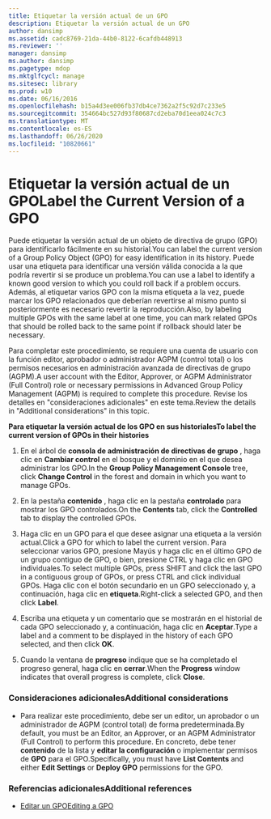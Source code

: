 ```yaml
---
title: Etiquetar la versión actual de un GPO
description: Etiquetar la versión actual de un GPO
author: dansimp
ms.assetid: cadc8769-21da-44b0-8122-6cafdb448913
ms.reviewer: ''
manager: dansimp
ms.author: dansimp
ms.pagetype: mdop
ms.mktglfcycl: manage
ms.sitesec: library
ms.prod: w10
ms.date: 06/16/2016
ms.openlocfilehash: b15a4d3ee006fb37db4ce7362a2f5c92d7c233e5
ms.sourcegitcommit: 354664bc527d93f80687cd2eba70d1eea024c7c3
ms.translationtype: MT
ms.contentlocale: es-ES
ms.lasthandoff: 06/26/2020
ms.locfileid: "10820661"
---
```

# <span data-ttu-id="edad6-103">Etiquetar la versión actual de un GPO</span><span class="sxs-lookup"><span data-stu-id="edad6-103">Label the Current Version of a GPO</span></span>


<span data-ttu-id="edad6-104">Puede etiquetar la versión actual de un objeto de directiva de grupo (GPO) para identificarlo fácilmente en su historial.</span><span class="sxs-lookup"><span data-stu-id="edad6-104">You can label the current version of a Group Policy Object (GPO) for easy identification in its history.</span></span> <span data-ttu-id="edad6-105">Puede usar una etiqueta para identificar una versión válida conocida a la que podría revertir si se produce un problema.</span><span class="sxs-lookup"><span data-stu-id="edad6-105">You can use a label to identify a known good version to which you could roll back if a problem occurs.</span></span> <span data-ttu-id="edad6-106">Además, al etiquetar varios GPO con la misma etiqueta a la vez, puede marcar los GPO relacionados que deberían revertirse al mismo punto si posteriormente es necesario revertir la reproducción.</span><span class="sxs-lookup"><span data-stu-id="edad6-106">Also, by labeling multiple GPOs with the same label at one time, you can mark related GPOs that should be rolled back to the same point if rollback should later be necessary.</span></span>

<span data-ttu-id="edad6-107">Para completar este procedimiento, se requiere una cuenta de usuario con la función editor, aprobador o administrador AGPM (control total) o los permisos necesarios en administración avanzada de directivas de grupo (AGPM).</span><span class="sxs-lookup"><span data-stu-id="edad6-107">A user account with the Editor, Approver, or AGPM Administrator (Full Control) role or necessary permissions in Advanced Group Policy Management (AGPM) is required to complete this procedure.</span></span> <span data-ttu-id="edad6-108">Revise los detalles en "consideraciones adicionales" en este tema.</span><span class="sxs-lookup"><span data-stu-id="edad6-108">Review the details in "Additional considerations" in this topic.</span></span>

**<span data-ttu-id="edad6-109">Para etiquetar la versión actual de los GPO en sus historiales</span><span class="sxs-lookup"><span data-stu-id="edad6-109">To label the current version of GPOs in their histories</span></span>**

1.  <span data-ttu-id="edad6-110">En el árbol de **consola de administración de directivas de grupo** , haga clic en **Cambiar control** en el bosque y el dominio en el que desea administrar los GPO.</span><span class="sxs-lookup"><span data-stu-id="edad6-110">In the **Group Policy Management Console** tree, click **Change Control** in the forest and domain in which you want to manage GPOs.</span></span>

2.  <span data-ttu-id="edad6-111">En la pestaña **contenido** , haga clic en la pestaña **controlado** para mostrar los GPO controlados.</span><span class="sxs-lookup"><span data-stu-id="edad6-111">On the **Contents** tab, click the **Controlled** tab to display the controlled GPOs.</span></span>

3.  <span data-ttu-id="edad6-112">Haga clic en un GPO para el que desee asignar una etiqueta a la versión actual.</span><span class="sxs-lookup"><span data-stu-id="edad6-112">Click a GPO for which to label the current version.</span></span> <span data-ttu-id="edad6-113">Para seleccionar varios GPO, presione Mayús y haga clic en el último GPO de un grupo contiguo de GPO, o bien, presione CTRL y haga clic en GPO individuales.</span><span class="sxs-lookup"><span data-stu-id="edad6-113">To select multiple GPOs, press SHIFT and click the last GPO in a contiguous group of GPOs, or press CTRL and click individual GPOs.</span></span> <span data-ttu-id="edad6-114">Haga clic con el botón secundario en un GPO seleccionado y, a continuación, haga clic en **etiqueta**.</span><span class="sxs-lookup"><span data-stu-id="edad6-114">Right-click a selected GPO, and then click **Label**.</span></span>

4.  <span data-ttu-id="edad6-115">Escriba una etiqueta y un comentario que se mostrarán en el historial de cada GPO seleccionado y, a continuación, haga clic en **Aceptar**.</span><span class="sxs-lookup"><span data-stu-id="edad6-115">Type a label and a comment to be displayed in the history of each GPO selected, and then click **OK**.</span></span>

5.  <span data-ttu-id="edad6-116">Cuando la ventana de **progreso** indique que se ha completado el progreso general, haga clic en **cerrar**.</span><span class="sxs-lookup"><span data-stu-id="edad6-116">When the **Progress** window indicates that overall progress is complete, click **Close**.</span></span>

### <span data-ttu-id="edad6-117">Consideraciones adicionales</span><span class="sxs-lookup"><span data-stu-id="edad6-117">Additional considerations</span></span>

-   <span data-ttu-id="edad6-118">Para realizar este procedimiento, debe ser un editor, un aprobador o un administrador de AGPM (control total) de forma predeterminada.</span><span class="sxs-lookup"><span data-stu-id="edad6-118">By default, you must be an Editor, an Approver, or an AGPM Administrator (Full Control) to perform this procedure.</span></span> <span data-ttu-id="edad6-119">En concreto, debe tener **contenido** de la lista y **editar la configuración** o implementar permisos de **GPO** para el GPO.</span><span class="sxs-lookup"><span data-stu-id="edad6-119">Specifically, you must have **List Contents** and either **Edit Settings** or **Deploy GPO** permissions for the GPO.</span></span>

### <span data-ttu-id="edad6-120">Referencias adicionales</span><span class="sxs-lookup"><span data-stu-id="edad6-120">Additional references</span></span>

-   [<span data-ttu-id="edad6-121">Editar un GPO</span><span class="sxs-lookup"><span data-stu-id="edad6-121">Editing a GPO</span></span>](editing-a-gpo-agpm40.md)

 

 





